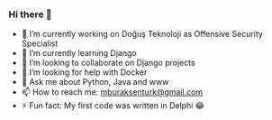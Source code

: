 ### Hi there 👋

- 🔭 I’m currently working on Doğuş Teknoloji as Offensive Security Specialist
- 🌱 I’m currently learning Django
- 👯 I’m looking to collaborate on Django projects
- 🤔 I’m looking for help with Docker
- 💬 Ask me about Python, Java and www
- 📫 How to reach me: mburaksenturk@gmail.com
- ⚡ Fun fact: My first code was written in Delphi 😂

